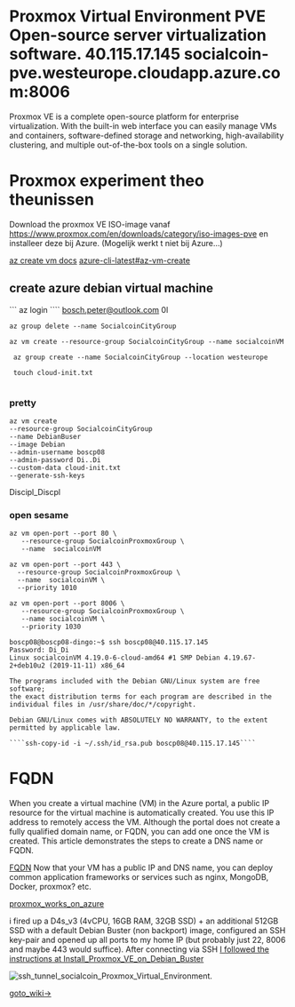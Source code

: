 # Proxmox Virtual Environment PVE  Open-source server virtualization software. 40.115.17.145 socialcoin-pve.westeurope.cloudapp.azure.com:8006

Proxmox VE is a complete open-source platform for enterprise virtualization. With the built-in web interface you can easily manage VMs and containers, software-defined storage and networking, high-availability clustering, and multiple out-of-the-box tools on a single solution.


# Proxmox experiment  theo theunissen

Download the proxmox VE ISO-image vanaf https://www.proxmox.com/en/downloads/category/iso-images-pve 
en installeer deze bij Azure. (Mogelijk werkt t niet bij Azure…)

[az create vm docs](https://docs.microsoft.com/en-us/cli/azure/vm?view=azure-cli-latest)
[azure-cli-latest#az-vm-create](https://docs.microsoft.com/en-us/cli/azure/vm?view=azure-cli-latest#az-vm-create)

## create azure debian virtual machine
``` az login ````  bosch.peter@outlook.com 0l

```` az group delete --name SocialcoinCityGroup ````

```` az vm create --resource-group SocialcoinCityGroup --name socialcoinVM ````

```` az group create --name SocialcoinCityGroup --location westeurope````

```` touch cloud-init.txt````

````az vm create   --resource-group SocialcoinCityGroup    --name  DebianBuster   --image Debian   --admin-username boscp08   --admin-password Di_Di   --custom-data cloud-init.txt   --generate-ssh-keys 
````

### pretty
````
az vm create
--resource-group SocialcoinCityGroup
--name DebianBuser
--image Debian
--admin-username boscp08
--admin-password Di..Di
--custom-data cloud-init.txt
--generate-ssh-keys
````

Discipl_Discpl
### open sesame

````
az vm open-port --port 80 \
   --resource-group SocialcoinProxmoxGroup \
   --name  socialcoinVM
````

````
az vm open-port --port 443 \
  --resource-group SocialcoinProxmoxGroup \
  --name  socialcoinVM \
  --priority 1010
````

````
az vm open-port --port 8006 \
   --resource-group SocialcoinProxmoxGroup \
   --name socialcoinVM \
   --priority 1030
````

````
boscp08@boscp08-dingo:~$ ssh boscp08@40.115.17.145
Password: Di_Di
Linux socialcoinVM 4.19.0-6-cloud-amd64 #1 SMP Debian 4.19.67-2+deb10u2 (2019-11-11) x86_64

The programs included with the Debian GNU/Linux system are free software;
the exact distribution terms for each program are described in the
individual files in /usr/share/doc/*/copyright.

Debian GNU/Linux comes with ABSOLUTELY NO WARRANTY, to the extent
permitted by applicable law.
````

	````ssh-copy-id -i ~/.ssh/id_rsa.pub boscp08@40.115.17.145````
   
   

# FQDN
When you create a virtual machine (VM) in the Azure portal, a public IP resource for the virtual machine is automatically created. You use this IP address to remotely access the VM. Although the portal does not create a fully qualified domain name, or FQDN, you can add one once the VM is created. This article demonstrates the steps to create a DNS name or FQDN.

[FQDN](https://docs.microsoft.com/en-us/azure/virtual-machines/linux/portal-create-fqdn)
Now that your VM has a public IP and DNS name, you can deploy common application frameworks or services such as nginx, MongoDB, Docker, proxmox? etc.


[proxmox_works_on_azure](https://www.reddit.com/r/Proxmox/comments/cp2xrp/proxmox_works_on_azure/)

i fired up a D4s_v3 (4vCPU, 16GB RAM, 32GB SSD) + an additional 512GB SSD with a default Debian Buster (non backport) image, configured an SSH key-pair and opened up all ports to my home IP (but probably just 22, 8006 and maybe 443 would suffice).
After connecting via SSH [I followed the instructions at Install_Proxmox_VE_on_Debian_Buster](https://pve.proxmox.com/wiki/Install_Proxmox_VE_on_Debian_Buster)


![ssh_tunnel_socialcoin_Proxmox_Virtual_Environment.](https://github.com/boschpeter/proxmox/blob/master/pictures/ssh_tunnel_socialcoin_Proxmox_Virtual_Environment.png)

[goto_wiki->](https://github.com/boschpeter/proxmox/wiki/Install_Proxmox_VE_on_Debian_Buster)

